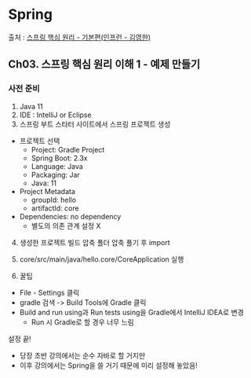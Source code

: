 # Spring

출처 : [스프링 핵심 원리 - 기본편(인프런 - 김영한)](https://www.inflearn.com/course/%EC%8A%A4%ED%94%84%EB%A7%81-%ED%95%B5%EC%8B%AC-%EC%9B%90%EB%A6%AC-%EA%B8%B0%EB%B3%B8%ED%8E%B8/dashboard)

## Ch03. 스프링 핵심 원리 이해 1 - 예제 만들기

### 사전 준비

1. Java 11
2. IDE : IntelliJ or Eclipse
3. 스프링 부트 스타터 사이트에서 스프링 프로젝트 생성

- 프로젝트 선택
  - Project: Gradle Project
  - Spring Boot: 2.3x
  - Language: Java
  - Packaging: Jar
  - Java: 11
- Project Metadata
  - groupId: hello
  - artifactId: core
- Dependencies: no dependency
  - 별도의 의존 관계 설정 X

4. 생성한 프로젝트 빌드 압축 폴더 압축 풀기 후 import
5. core/src/main/java/hello.core/CoreApplication 실행

6. 꿀팁

- File - Settings 클릭
- gradle 검색 -> Build Tools에 Gradle 클릭
- Build and run using과 Run tests using을 Gradle에서 IntelliJ IDEA로 변경
  - Run 시 Gradle로 할 경우 너무 느림

설정 끝!

- 당장 초반 강의에서는 순수 자바로 할 거지만
- 이후 강의에서는 Spring을 쓸 거기 때문에 미리 설정해 놓았음!
